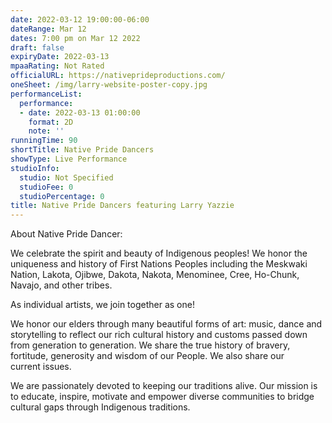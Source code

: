```yaml
---
date: 2022-03-12 19:00:00-06:00
dateRange: Mar 12
dates: 7:00 pm on Mar 12 2022
draft: false
expiryDate: 2022-03-13
mpaaRating: Not Rated
officialURL: https://nativeprideproductions.com/
oneSheet: /img/larry-website-poster-copy.jpg
performanceList:
  performance:
  - date: 2022-03-13 01:00:00
    format: 2D
    note: ''
runningTime: 90
shortTitle: Native Pride Dancers
showType: Live Performance
studioInfo:
  studio: Not Specified
  studioFee: 0
  studioPercentage: 0
title: Native Pride Dancers featuring Larry Yazzie
---
```


About Native Pride Dancer:

We celebrate the spirit and beauty of Indigenous peoples! We honor the uniqueness and history of First Nations Peoples including the Meskwaki Nation, Lakota, Ojibwe, Dakota, Nakota, Menominee, Cree, Ho-Chunk, Navajo, and other tribes.

As individual artists, we join together as one!

We honor our elders through many beautiful forms of art: music, dance and storytelling to reflect our rich cultural history and customs passed down from generation to generation. We share the true history of bravery, fortitude, generosity and wisdom of our People. We also share our current issues.

We are passionately devoted to keeping our traditions alive. Our mission is to educate, inspire, motivate and empower diverse communities to bridge cultural gaps through Indigenous traditions.